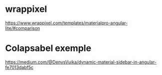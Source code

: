 # wrappixel
https://www.wrappixel.com/templates/materialpro-angular-lite/#comparison


# Colapsabel exemple
https://medium.com/@DenysVuika/dynamic-material-sidebar-in-angular-fe7013dabf5c
